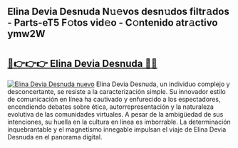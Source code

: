 ## Elina Devia Desnuda N𝚞𝚎vos desn𝚞dos filtr𝚊dos - Parts-eT5 F𝚘tos vid𝚎o - C𝚘ntenido atr𝚊ctivo ymw2W

# <h2><a href="http://mbdrxzr.tromn.icu/?c=Elina+Devia+Desnuda">🔗👉👉👉 Elina Devia Desnuda 🔗🔗</a></h2>

[![Elina Devia Desnuda nuevo](https://i.imgur.com/pEAQMta.gif)](http://mbdrxzr.tromn.icu/?c=Elina+Devia+Desnuda)
Elina Devia Desnuda, un individuo complejo y desconcertante, se resiste a la caracterización simple. Su innovador estilo de comunicación en línea ha cautivado y enfurecido a los espectadores, encendiendo debates sobre ética, autorrepresentación y la naturaleza evolutiva de las comunidades virtuales. A pesar de la ambigüedad de sus intenciones, su huella en la cultura en línea es imborrable. La determinación inquebrantable y el magnetismo innegable impulsan el viaje de Elina Devia Desnuda en el panorama digital.
